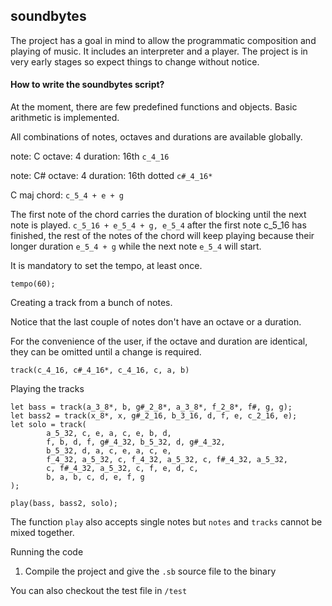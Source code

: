 ## soundbytes

The project has a goal in mind to allow the programmatic composition and playing of music. 
It includes an interpreter and a player.
The project is in very early stages so expect things to change without notice.

#### How to write the soundbytes script?

At the moment, there are few predefined functions and objects. Basic arithmetic is implemented.

All combinations of notes, octaves and durations are available globally.

note: C  octave: 4 duration: 16th
`c_4_16`

note: C#  octave: 4 duration: 16th dotted
`c#_4_16*`

C maj chord: `c_5_4 + e + g`

The first note of the chord carries the duration of blocking until the next note is played.
`c_5_16 + e_5_4 + g, e_5_4`
after the first note c_5_16 has finished, the rest of the notes of the chord will keep playing because their longer duration `e_5_4 + g` while
the next note `e_5_4` will start. 


It is mandatory to set the tempo, at least once. 

`tempo(60);`

Creating a track from a bunch of notes.

Notice that the last couple of notes don't have an octave or a duration.

For the convenience of the user, if the octave and duration are identical, they can be omitted until a change is required.

`track(c_4_16, c#_4_16*, c_4_16, c, a, b)`

Playing the tracks

```
let bass = track(a_3_8*, b, g#_2_8*, a_3_8*, f_2_8*, f#, g, g);
let bass2 = track(x_8*, x, g#_2_16, b_3_16, d, f, e, c_2_16, e);
let solo = track(
        a_5_32, c, e, a, c, e, b, d,
        f, b, d, f, g#_4_32, b_5_32, d, g#_4_32,
        b_5_32, d, a, c, e, a, c, e,
        f_4_32, a_5_32, c, f_4_32, a_5_32, c, f#_4_32, a_5_32,
        c, f#_4_32, a_5_32, c, f, e, d, c,
        b, a, b, c, d, e, f, g
);

play(bass, bass2, solo);
```

The function `play` also accepts single notes but `notes` and `tracks` cannot be mixed together.  


Running the code
1. Compile the project and give the `.sb` source file to the binary

You can also checkout the test file in `/test`